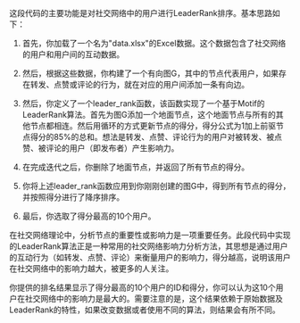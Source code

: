 这段代码的主要功能是对社交网络中的用户进行LeaderRank排序。基本思路如下：

1. 首先，你加载了一个名为"data.xlsx"的Excel数据。这个数据包含了社交网络的用户和用户间的互动数据。

2. 然后，根据这些数据，你构建了一个有向图G，其中的节点代表用户，如果存在转发、点赞或评论的行为，就在对应的用户间添加一条有向边。

3. 然后，你定义了一个leader_rank函数，该函数实现了一个基于Motif的LeaderRank算法。首先为图G添加一个地面节点，这个地面节点与所有的其他节点都相连。然后用循环的方式更新节点的得分，得分公式为1加上前驱节点得分的85%的总和。想法是转发、点赞、评论行为的用户对被转发、被点赞、被评论的用户（即发布者）产生影响力。

4. 在完成迭代之后，你删除了地面节点，并返回了所有节点的得分。

5. 你将上述leader_rank函数应用到你刚刚创建的图G中，得到所有节点的得分，并按照得分进行了降序排序。

6. 最后，你选取了得分最高的10个用户。

在社交网络理论中，分析节点的重要性或影响力是一项重要任务。此段代码中实现的LeaderRank算法正是一种常用的社交网络影响力分析方法，其思想是通过用户的互动行为（如转发、点赞、评论）来衡量用户的影响力，得分越高，说明该用户在社交网络中的影响力越大，被更多的人关注。

你提供的排名结果显示了得分最高的10个用户的ID和得分，你可以认为这10个用户在社交网络中的影响力是最大的。需要注意的是，这个结果依赖于原始数据及LeaderRank的特性，如果改变数据或者使用不同的算法，则结果会有所不同。